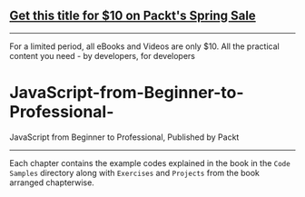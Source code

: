 ## [Get this title for $10 on Packt's Spring Sale](https://www.packt.com/B16682?utm_source=github&utm_medium=packt-github-repo&utm_campaign=spring_10_dollar_2022)
-----
For a limited period, all eBooks and Videos are only $10. All the practical content you need \- by developers, for developers

# JavaScript-from-Beginner-to-Professional-
JavaScript from Beginner to Professional, Published by Packt



----------------------------------------------------
Each chapter contains the example codes explained in the book in the `Code Samples` directory along with `Exercises` and `Projects` from the book arranged chapterwise.
